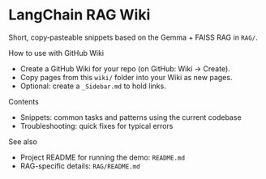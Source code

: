 # LangChain RAG Wiki

Short, copy‑pasteable snippets based on the Gemma + FAISS RAG in `RAG/`.

How to use with GitHub Wiki
- Create a GitHub Wiki for your repo (on GitHub: Wiki → Create).
- Copy pages from this `wiki/` folder into your Wiki as new pages.
- Optional: create a `_Sidebar.md` to hold links.

Contents
- Snippets: common tasks and patterns using the current codebase
- Troubleshooting: quick fixes for typical errors

See also
- Project README for running the demo: `README.md`
- RAG-specific details: `RAG/README.md`
